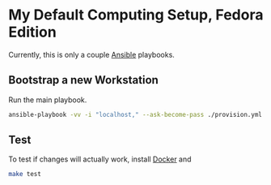 # My Default Computing Setup, Fedora Edition

Currently, this is only a couple [Ansible](http://www.ansible.com/) playbooks.

## Bootstrap a new Workstation

Run the main playbook.

```bash
ansible-playbook -vv -i "localhost," --ask-become-pass ./provision.yml
```

## Test

To test if changes will actually work, install [Docker](https://www.docker.io/) and

```bash
make test
```
